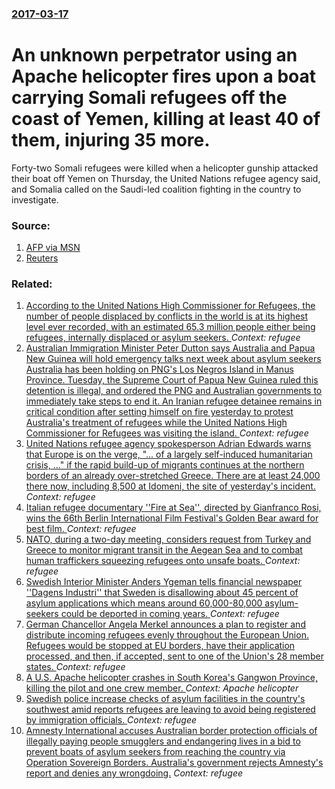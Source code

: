 ### [2017-03-17](/news/2017/03/17/index.md)

# An unknown perpetrator using an Apache helicopter fires upon a boat carrying Somali refugees off the coast of Yemen, killing at least 40 of them, injuring 35 more. 

Forty-two Somali refugees were killed when a helicopter gunship attacked their boat off Yemen on Thursday, the United Nations refugee agency said, and Somalia called on the Saudi-led coalition fighting in the country to investigate.


### Source:

1. [AFP via MSN](http://www.msn.com/en-us/news/world/33-somali-refugees-shot-dead-on-red-sea-yemen-officials/ar-BByfsNR)
2. [Reuters](http://www.reuters.com/article/us-yemen-security-refugees-idUSKBN16O0UI)

### Related:

1. [According to the United Nations High Commissioner for Refugees, the number of people displaced by conflicts in the world is at its highest level ever recorded, with an estimated 65.3 million people either being refugees, internally displaced or asylum seekers. ](/news/2016/06/20/according-to-the-united-nations-high-commissioner-for-refugees-the-number-of-people-displaced-by-conflicts-in-the-world-is-at-its-highest-l.md) _Context: refugee_
2. [Australian Immigration Minister Peter Dutton says Australia and Papua New Guinea will hold emergency talks next week about asylum seekers Australia has been holding on PNG's Los Negros Island in Manus Province. Tuesday, the Supreme Court of Papua New Guinea ruled this detention is illegal, and ordered the PNG and Australian governments to immediately take steps to end it. An Iranian refugee detainee remains in critical condition after setting himself on fire yesterday to protest  Australia's treatment of refugees while  the United Nations High Commissioner for Refugees was visiting the island. ](/news/2016/04/28/australian-immigration-minister-peter-dutton-says-australia-and-papua-new-guinea-will-hold-emergency-talks-next-week-about-asylum-seekers-au.md) _Context: refugee_
3. [United Nations refugee agency  spokesperson Adrian Edwards warns that Europe  is on the verge, "... of a largely self-induced humanitarian crisis, ..." if the rapid build-up of migrants continues at the northern borders of an already over-stretched Greece. There are at least 24,000 there now, including 8,500 at Idomeni, the site of yesterday's incident.  ](/news/2016/03/1/united-nations-refugee-agency-spokesperson-adrian-edwards-warns-that-europe-is-on-the-verge-of-a-largely-self-induced-humanitarian-c.md) _Context: refugee_
4. [Italian refugee documentary ''Fire at Sea'', directed by Gianfranco Rosi, wins the   66th Berlin International Film Festival's Golden Bear award for best film. ](/news/2016/02/20/italian-refugee-documentary-fire-at-sea-directed-by-gianfranco-rosi-wins-the-66th-berlin-international-film-festival-s-golden-bear-a.md) _Context: refugee_
5. [NATO, during a two-day meeting, considers request from Turkey and Greece to monitor migrant transit in the Aegean Sea and to combat human traffickers  squeezing refugees onto unsafe boats. ](/news/2016/02/10/nato-during-a-two-day-meeting-considers-request-from-turkey-and-greece-to-monitor-migrant-transit-in-the-aegean-sea-and-to-combat-human-tr.md) _Context: refugee_
6. [Swedish Interior Minister Anders Ygeman tells financial newspaper ''Dagens Industri'' that Sweden is disallowing about 45 percent of asylum applications which means around 60,000-80,000 asylum-seekers could be deported  in coming years. ](/news/2016/01/28/swedish-interior-minister-anders-ygeman-tells-financial-newspaper-dagens-industri-that-sweden-is-disallowing-about-45-percent-of-asylum.md) _Context: refugee_
7. [ German Chancellor Angela Merkel announces a plan  to register and distribute incoming refugees evenly throughout the European Union. Refugees would be stopped at EU borders, have  their application processed, and then, if accepted, sent to one of the Union's 28 member states. ](/news/2015/11/3/german-chancellor-angela-merkel-announces-a-plan-to-register-and-distribute-incoming-refugees-evenly-throughout-the-european-union-refuge.md) _Context: refugee_
8. [A U.S. Apache helicopter crashes in South Korea's Gangwon Province, killing the pilot and one crew member. ](/news/2015/11/23/a-u-s-apache-helicopter-crashes-in-south-korea-s-gangwon-province-killing-the-pilot-and-one-crew-member.md) _Context: Apache helicopter_
9. [Swedish police increase checks of asylum facilities in the country's southwest amid reports refugees are leaving to avoid being registered by immigration officials. ](/news/2015/11/15/swedish-police-increase-checks-of-asylum-facilities-in-the-country-s-southwest-amid-reports-refugees-are-leaving-to-avoid-being-registered-b.md) _Context: refugee_
10. [Amnesty International accuses Australian border protection officials of illegally paying people smugglers and endangering lives in a bid to prevent boats of asylum seekers from reaching the country via Operation Sovereign Borders. Australia's government rejects Amnesty's report and denies any wrongdoing.](/news/2015/10/29/amnesty-international-accuses-australian-border-protection-officials-of-illegally-paying-people-smugglers-and-endangering-lives-in-a-bid-to.md) _Context: refugee_
